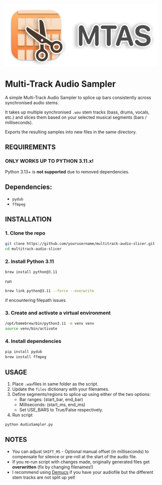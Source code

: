 ![Preview](mtas-icon2.png)

# Multi-Track Audio Sampler

A simple Multi-Track Audio Sampler to splice up bars consistently across synchronised audio stems.

It takes up multiple synchronised `.wav` stem tracks (bass, drums, vocals, etc.) and slices them based on your selected musical segments (bars / milliseconds).

Exports the resulting samples into new files in the same directory.

## REQUIREMENTS

### **ONLY WORKS UP TO PYTHON 3.11.x!**
Python 3.13+ is **not supported** due to removed dependencies.

## Dependencies:
- `pydub`
- `ffmpeg`

## INSTALLATION

### 1. Clone the repo

```bash
git clone https://github.com/yourusername/multitrack-audio-slicer.git
cd multitrack-audio-slicer
```

### 2. Install Python 3.11

```bash
brew install python@3.11
```

run
```bash
brew link python@3.11 --force --overwrite
```
if encountering filepath issues

### 3. Create and activate a virtual environment
```bash
/opt/homebrew/bin/python3.11 -m venv venv
source venv/bin/activate
```

### 4. Install dependencies
```bash
pip install pydub
brew install ffmpeg
```

## USAGE

1. Place `.wav`files in same folder as the script.
2. Update the `files` dictionary with your filenames.
3. Define segments/regions to splice up using either of the two options:
    - Bar ranges: (start_bar, end_bar)
    - Milliseconds: (start_ms, end_ms)
    - Set USE_BARS to True/False respectively.
4. Run script 
```bash 
python AudioSampler.py
```

## NOTES

- You can adjust `SHIFT_MS` - Optional manual offset (in milliseconds) to compensate for silence or pre-roll at the start of the audio file.
- If you re-run script with changes made, originally generated files get **overwritten** (fix by changing filenames!)
- I recommend using [Demucs](https://github.com/facebookresearch/demucs) if you have your audiofile but the different stem tracks are not split up yet!
